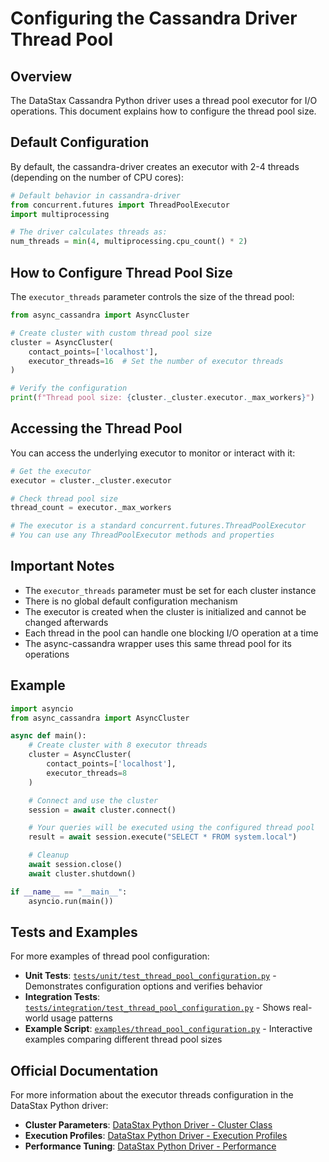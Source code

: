 # Configuring the Cassandra Driver Thread Pool

## Overview

The DataStax Cassandra Python driver uses a thread pool executor for I/O operations. This document explains how to configure the thread pool size.

## Default Configuration

By default, the cassandra-driver creates an executor with 2-4 threads (depending on the number of CPU cores):

```python
# Default behavior in cassandra-driver
from concurrent.futures import ThreadPoolExecutor
import multiprocessing

# The driver calculates threads as:
num_threads = min(4, multiprocessing.cpu_count() * 2)
```

## How to Configure Thread Pool Size

The `executor_threads` parameter controls the size of the thread pool:

```python
from async_cassandra import AsyncCluster

# Create cluster with custom thread pool size
cluster = AsyncCluster(
    contact_points=['localhost'],
    executor_threads=16  # Set the number of executor threads
)

# Verify the configuration
print(f"Thread pool size: {cluster._cluster.executor._max_workers}")
```

## Accessing the Thread Pool

You can access the underlying executor to monitor or interact with it:

```python
# Get the executor
executor = cluster._cluster.executor

# Check thread pool size
thread_count = executor._max_workers

# The executor is a standard concurrent.futures.ThreadPoolExecutor
# You can use any ThreadPoolExecutor methods and properties
```

## Important Notes

- The `executor_threads` parameter must be set for each cluster instance
- There is no global default configuration mechanism
- The executor is created when the cluster is initialized and cannot be changed afterwards
- Each thread in the pool can handle one blocking I/O operation at a time
- The async-cassandra wrapper uses this same thread pool for its operations

## Example

```python
import asyncio
from async_cassandra import AsyncCluster

async def main():
    # Create cluster with 8 executor threads
    cluster = AsyncCluster(
        contact_points=['localhost'],
        executor_threads=8
    )

    # Connect and use the cluster
    session = await cluster.connect()

    # Your queries will be executed using the configured thread pool
    result = await session.execute("SELECT * FROM system.local")

    # Cleanup
    await session.close()
    await cluster.shutdown()

if __name__ == "__main__":
    asyncio.run(main())
```

## Tests and Examples

For more examples of thread pool configuration:

- **Unit Tests**: [`tests/unit/test_thread_pool_configuration.py`](../tests/unit/test_thread_pool_configuration.py) - Demonstrates configuration options and verifies behavior
- **Integration Tests**: [`tests/integration/test_thread_pool_configuration.py`](../tests/integration/test_thread_pool_configuration.py) - Shows real-world usage patterns
- **Example Script**: [`examples/thread_pool_configuration.py`](../examples/thread_pool_configuration.py) - Interactive examples comparing different thread pool sizes

## Official Documentation

For more information about the executor threads configuration in the DataStax Python driver:

- **Cluster Parameters**: [DataStax Python Driver - Cluster Class](https://docs.datastax.com/en/developer/python-driver/3.29/api/cassandra/cluster/#cassandra.cluster.Cluster)
- **Execution Profiles**: [DataStax Python Driver - Execution Profiles](https://docs.datastax.com/en/developer/python-driver/3.29/execution_profiles/)
- **Performance Tuning**: [DataStax Python Driver - Performance](https://docs.datastax.com/en/developer/python-driver/3.29/performance/)
